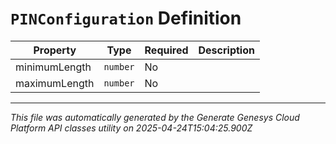 # `PINConfiguration` Definition

| Property | Type | Required | Description |
|----------|------|----------|-------------|
| minimumLength | `number` | No |  |
| maximumLength | `number` | No |  |

---

*This file was automatically generated by the Generate Genesys Cloud Platform API classes utility on 2025-04-24T15:04:25.900Z*